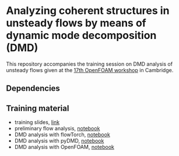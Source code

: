 # Analyzing coherent structures in unsteady flows by means of dynamic mode decomposition (DMD)

This repository accompanies the training session on DMD analysis of unsteady flows given at the [17th OpenFOAM workshop](https://openfoamworkshop.org/) in Cambridge.

## Dependencies



## Training material

- training slides, [link](https://andreweiner.github.io/reveal.js/ofw2022_dmd_training.html#/)
- preliminary flow analysis, [notebook](preliminary_flow_analysis.ipynb)
- DMD analysis with flowTorch, [notebook](dmd_flowtorch.ipynb)
- DMD analysis with pyDMD, [notebook](dmd_pydmd.ipynb)
- DMD analysis with OpenFOAM, [notebook](dmd_openfoam.ipynb)